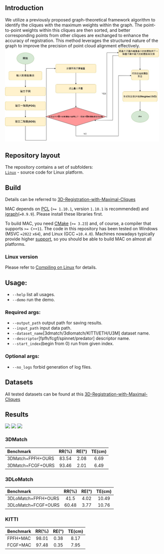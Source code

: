 ## Introduction  
We utilize a previously proposed graph-theoretical framework algorithm to identify the cliques with the maximum weights within the graph. The point-to-point weights within this cliques are then sorted, and better corresponding points from other cliques are exchanged to enhance the accuracy of registration. This method leverages the structured nature of the graph to improve the precision of point cloud alignment effectively.
![](figures/paper_method_flowchart.jpg)

## Repository layout  
The repository contains a set of subfolders:  
[`Linux`]([https://github.com/zhangxy0517/3D-Registration-with-Maximal-Cliques/tree/main/Linux](https://github.com/jeff0908/jeff0908-An-Maximum-Clique-Based-Registration-for-Point-Clouds/tree/main/Linux)) - source code for Linux platform.  



## Build
Details can be referred to [3D-Registration-with-Maximal-Cliques](https://github.com/zhangxy0517/3D-Registration-with-Maximal-Cliques)

MAC depends on [PCL](https://github.com/PointCloudLibrary/pcl/tags) (`>= 1.10.1`, version `1.10.1` is recommended) and [igraph](https://github.com/igraph/igraph/tags)(`=0.9.9`). Please install these libraries first.

To build MAC, you need [CMake](https://cmake.org/download/) (`>= 3.23`) and, of course, a compiler that supports `>= C++11`. The code in this repository has been tested on Windows (MSVC `=2022` `x64`), and Linux (GCC `=10.4.0`). Machines nowadays typically provide higher [support](https://en.cppreference.com/w/cpp/compiler_support), so you should be able to build MAC on almost all platforms.

### Linux version
Please refer to [Compiling on Linux](https://github.com/zhangxy0517/3D-Registration-with-Maximal-Cliques/blob/main/Linux/readme.md) for details.

## Usage:
* `--help` list all usages.
* `--demo` run the demo.
### Required args:
* `--output_path` output path for saving results. 
* `--input_path` input data path. 
* `--dataset_name`[3dmatch/3dlomatch/KITTI/ETH/U3M] dataset name.
* `--descriptor`[fpfh/fcgf/spinnet/predator] descriptor name. 
* `--start_index`(begin from 0) run from given index. 
### Optional args:
* `--no_logs` forbid generation of log files.

## Datasets
All tested datasets can be found at this [3D-Registration-with-Maximal-Cliques](https://github.com/zhangxy0517/3D-Registration-with-Maximal-Cliques)

## Results

<img src="[https://github.com/zhangxy0517/3D-Registration-with-Maximal-Cliques/blob/main/figures/vary_reg.png](https://github.com/jeff0908/jeff0908-An-Maximum-Clique-Based-Registration-for-Point-Clouds/blob/main/experiment_pic/kitti1.jpg)" width="600px">
<img src="[https://github.com/zhangxy0517/3D-Registration-with-Maximal-Cliques/blob/main/figures/vary_reg.png](https://github.com/jeff0908/jeff0908-An-Maximum-Clique-Based-Registration-for-Point-Clouds/blob/main/experiment_pic/3dmatch2.jpg)" width="600px">
<img src="[https://github.com/zhangxy0517/3D-Registration-with-Maximal-Cliques/blob/main/figures/vary_reg.png](https://github.com/jeff0908/jeff0908-An-Maximum-Clique-Based-Registration-for-Point-Clouds/blob/main/experiment_pic/3dlomatch3.jpg)" width="600px">

### 3DMatch  

|    Benchmark   | RR(%) | RE(°) |TE(cm) |
|:---------------|:-----:|:-----:|:-----:|
|  3DMatch+FPFH+OURS  | 83.54 | 2.08  | 6.69  |
|  3DMatch+FCGF+OURS  | 93.46 | 2.01  | 6.49  |

### 3DLoMatch

|    Benchmark   | RR(%) | RE(°) |TE(cm) |
|:---------------|:-----:|:-----:|:-----:|
|  3DLoMatch+FPFH+OURS  | 41.5 | 4.02  | 10.49  |
|  3DLoMatch+FCGF+OURS  | 60.48 | 3.77  | 10.76  |

### KITTI

|    Benchmark   | RR(%) | RE(°) |TE(cm) |
|:---------------|:-----:|:-----:|:-----:|
|  FPFH+MAC  | 98.01 | 0.38  | 8.17  |
|  FCGF+MAC  | 97.48 | 0.35  | 7.95  |
